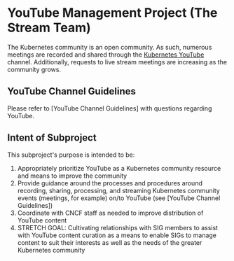 # YouTube Management Project (The Stream Team)

The Kubernetes community is an open community. As such, numerous meetings are recorded and shared through the [Kubernetes YouTube](https://www.youtube.com/channel/UCZ2bu0qutTOM0tHYa_jkIwg) channel. Additionally, requests to live stream meetings are increasing as the community grows.

## YouTube Channel Guidelines

Please refer to [YouTube Channel Guidelines] with questions regarding YouTube.

## Intent of Subproject

This subproject's purpose is intended to be:

1. Appropriately prioritize YouTube as a Kubernetes community resource and means to improve the community
2. Provide guidance around the processes and procedures around recording, sharing, processing, and streaming Kubernetes community events (meetings, for example) on/to YouTube (see [YouTube Channel Guidelines])
3. Coordinate with CNCF staff as needed to improve distribution of YouTube content
4. STRETCH GOAL: Cultivating relationships with SIG members to assist with YouTube content curation as a means to enable SIGs to manage content to suit their interests as well as the needs of the greater Kubernetes community
